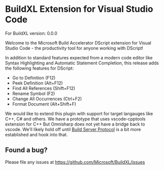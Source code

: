# BuildXL Extension for Visual Studio Code
For BuildXL version: 0.0.0

Welcome to the Microsoft Build Accelerator DScript extension for Visual Studio Code - the productivity tool for anyone working with DScript!

In addition to standard features expected from a modern code editor like Syntax Highlighting and Automatic Statement Completion, this release adds the following features for DScript:

- Go to Definition (F12)
- Peek Definition (Alt+F12)
- Find All References (Shift+F12)
- Rename Symbol (F2)
- Change All Occurrences (Ctrl+F2)
- Format Document (Alt+Shift+F)

We would like to extend this plugin with support for target langauges like C++, C# and others. 
We have a prototype that uses vscode-cpptools extension for C++ But Omnisharp does not yet have a bridge back to vscode. We'll likely hold off until [Build Server Protocol](https://github.com/scalacenter/bsp) is a bit more established and hook into that.

## Found a bug?
Please file any issues at https://github.com/Microsoft/BuildXL/issues

